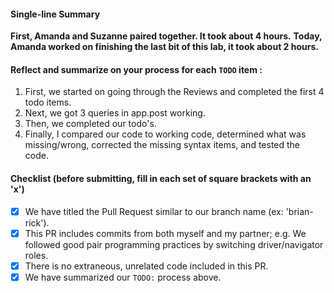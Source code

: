 #### Single-line Summary
**First, Amanda and Suzanne paired together. It took about 4 hours.**
**Today, Amanda worked on finishing the last bit of this lab, it took about 2 hours.**

#### Reflect and summarize on your process for each `TODO` item :  
  1. First, we started on going through the Reviews and completed the first 4 todo items.
  2. Next, we got 3 queries in app.post working.
  3. Then, we completed our todo's.
  4. Finally, I compared our code to working code, determined what was missing/wrong, corrected the missing syntax items, and tested the code.

#### Checklist (before submitting, fill in each set of square brackets with an 'x')
- [X] We have titled the Pull Request similar to our branch name (ex: 'brian-rick'). 
- [X] This PR includes commits from both myself and my partner; e.g. We followed good pair programming practices by switching driver/navigator roles.
- [X] There is no extraneous, unrelated code included in this PR.
- [X] We have summarized our `TODO:` process above.
